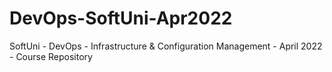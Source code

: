 # DevOps-SoftUni-Apr2022
SoftUni - DevOps - Infrastructure &amp; Configuration Management - April 2022 - Course Repository
